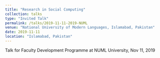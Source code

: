 ```yaml
---
title: "Research in Social Computing"
collection: talks
type: "Invited Talk"
permalink: /talks/2019-11-11-2019-NUML
venue: "National University of Modern Languages, Islamabad, Pakistan"
date: 2019-11-11
location: "Islamabad, Pakistan"
---
```


Talk for Faculty Development Programme at NUML University, Nov 11, 2019
